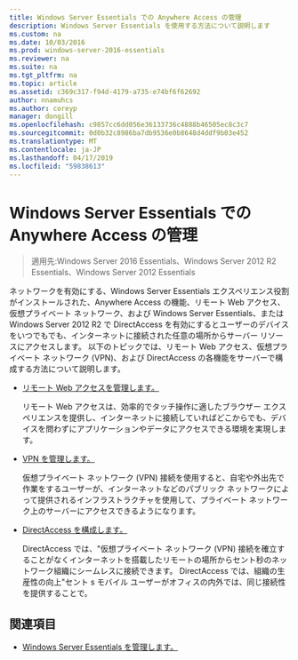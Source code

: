 ```yaml
---
title: Windows Server Essentials での Anywhere Access の管理
description: Windows Server Essentials を使用する方法について説明します
ms.custom: na
ms.date: 10/03/2016
ms.prod: windows-server-2016-essentials
ms.reviewer: na
ms.suite: na
ms.tgt_pltfrm: na
ms.topic: article
ms.assetid: c369c317-f94d-4179-a735-e74bf6f62692
author: nnamuhcs
ms.author: coreyp
manager: dongill
ms.openlocfilehash: c9857cc6dd056e36133736c4888b46505ec8c3c7
ms.sourcegitcommit: 0d0b32c8986ba7db9536e0b8648d4ddf9b03e452
ms.translationtype: MT
ms.contentlocale: ja-JP
ms.lasthandoff: 04/17/2019
ms.locfileid: "59838613"
---
```

# <a name="manage-anywhere-access-in-windows-server-essentials"></a>Windows Server Essentials での Anywhere Access の管理

>適用先:Windows Server 2016 Essentials、Windows Server 2012 R2 Essentials、Windows Server 2012 Essentials

ネットワークを有効にする、Windows Server Essentials エクスペリエンス役割がインストールされた、Anywhere Access の機能、リモート Web アクセス、仮想プライベート ネットワーク、および Windows Server Essentials、または Windows Server 2012 R2 で DirectAccess を有効にするとユーザーのデバイスをいつでもでも、インターネットに接続された任意の場所からサーバー リソースにアクセスします。 以下のトピックでは、リモート Web アクセス、仮想プライベート ネットワーク (VPN)、および DirectAccess の各機能をサーバーで構成する方法について説明します。  
  
-   [リモート Web アクセスを管理します。](Manage-Remote-Web-Access-in-Windows-Server-Essentials.md)  
  
     リモート Web アクセスは、効率的でタッチ操作に適したブラウザー エクスペリエンスを提供し、インターネットに接続していればどこからでも、デバイスを問わずにアプリケーションやデータにアクセスできる環境を実現します。  
  
-   [VPN を管理します。](Manage-VPN-in-Windows-Server-Essentials.md)  
  
     仮想プライベート ネットワーク (VPN) 接続を使用すると、自宅や外出先で作業をするユーザーが、インターネットなどのパブリック ネットワークによって提供されるインフラストラクチャを使用して、プライベート ネットワーク上のサーバーにアクセスできるようになります。  
  
-   [DirectAccess を構成します。](Configure-DirectAccess-in-Windows-Server-Essentials.md)  
  
     DirectAccess では、"仮想プライベート ネットワーク (VPN) 接続を確立することがなくインターネットを搭載したリモートの場所からセント秒のネットワーク組織にシームレスに接続できます。 DirectAccess では、組織の生産性の向上"セント s モバイル ユーザーがオフィスの内外では、同じ接続性を提供することで。  
  
## <a name="see-also"></a>関連項目  

-   [Windows Server Essentials を管理します。](Manage-Windows-Server-Essentials.md)
